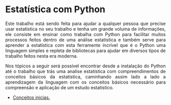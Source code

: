 # Estatística com Python 

<p style="text-align: justify">
    Este trabalho está sendo feita para ajudar a qualquer pessoa que precise usar estatística no seu trabalho e tenha um grande voluma de informações, ele consiste em ensinar como trabalha com Python para facilitar muitos processos feitos dentro de uma análise estatística e também serve para aprender a estatística com esta ferramente incrível que é o Python uma linguagem simples e repleta de bibliotecas para ajudar em diversos tipos de trabalho feitos nesta era moderna.
</p>

<p style="text-align: justify">
    Nos tópicos a seguir será possível encontrar desde a instalação do Python até o trabalho que trás uma analise estatística com compreendimentos de conceitos básicos da estatística, caminhando assim lado a lado a aprendizagem da linguagem com os conceitos básicos necessário para compreensão e aplicação de um estudo estatístico.

</p>


<p style="text-align: justify">
    <ul>
        <a href="https://github.com/AndersonAyache/EstatisticaComPython/blob/main/Estatistica%20com%20Python.ipynb"><li>Conceitos inicias.</li></a>
    </ul>
</p>